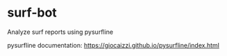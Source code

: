 # surf-bot

Analyze surf reports using pysurfline

pysurfline documentation:
https://giocaizzi.github.io/pysurfline/index.html
